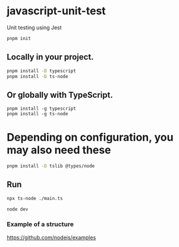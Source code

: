 # javascript-unit-test
 Unit testing using Jest

```bash
pnpm init
```

## Locally in your project.
```bash
pnpm install -D typescript
pnpm install -D ts-node
```

## Or globally with TypeScript.
```shell
pnpm install -g typescript
pnpm install -g ts-node
```

# Depending on configuration, you may also need these
```bash
pnpm install -D tslib @types/node
```

## Run

```bash
npx ts-node ./main.ts
```

```bash
node dev
```

### Example of a structure
https://github.com/nodejs/examples